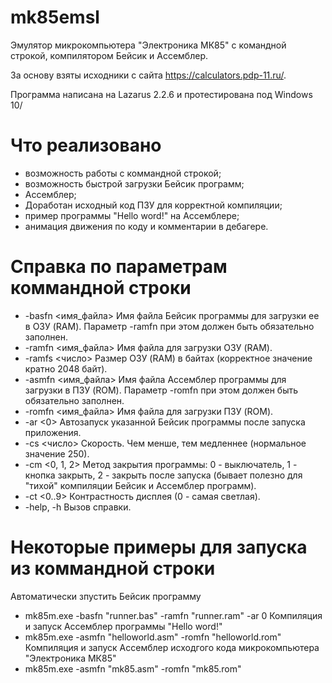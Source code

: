 # mk85emsl
Эмулятор микрокомпьютера "Электроника МК85" с командной строкой, компилятором Бейсик и Ассемблер.

За основу взяты исходники с сайта https://calculators.pdp-11.ru/.

Программа написана на Lazarus 2.2.6 и протестирована под Windows 10/

# Что реализовано
- возможность работы с коммандной строкой;
- возможность быстрой загрузки Бейсик программ;
- Ассемблер;
- Доработан исходный код ПЗУ для корректной компиляции;
- пример программы "Hello word!" на Ассемблере;
- анимация движения по коду и комментарии в дебагере.

# Справка по параметрам коммандной строки
- -basfn <имя_файла> Имя файла Бейсик программы для загрузки ее в ОЗУ (RAM). Параметр -ramfn при этом должен быть обязательно заполнен.
- -ramfn <имя_файла> Имя файла для загрузки ОЗУ (RAM).
- -ramfs <число> Размер ОЗУ (RAM) в байтах (корректное значение кратно 2048 байт).
- -asmfn <имя_файла> Имя файла Ассемблер программы для загрузки в ПЗУ (ROM). Параметр -romfn при этом должен быть обязательно заполнен.
- -romfn <имя_файла> Имя файла для загрузки ПЗУ (ROM).
- -ar <0> Автозапуск указанной Бейсик программы после запуска приложения.
- -cs <число> Скорость. Чем менше, тем медленнее (нормальное значение 250).
- -cm <0, 1, 2> Метод закрытия программы: 0 - выключатель, 1 - кнопка закрыть, 2 - закрыть после запуска (бывает полезно для "тихой" компиляции Бейсик и Ассемблер программ).
- -ct <0..9> Контрастность дисплея (0 - самая светлая).
- -help, -h Вызов справки.

# Некоторые примеры для запуска из коммандной строки
Автоматически зпустить Бейсик программу
- mk85m.exe -basfn "runner.bas" -ramfn "runner.ram" -ar 0
Компиляция и запуск Ассемблер программы "Hello word!"
- mk85m.exe -asmfn "helloworld.asm" -romfn "helloworld.rom"
Компиляция и запуск Ассемблер исходгого кода микрокомпьютера "Электроника МК85"
- mk85m.exe -asmfn "mk85.asm" -romfn "mk85.rom"
